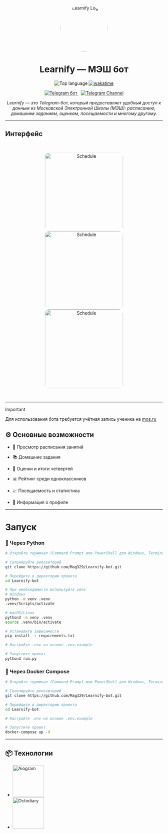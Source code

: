 <div align="center">
  <img src="https://share.mag329.site/api/shares/794lj4CEYK3IaBFq/files/74c6a487-7c4b-4be7-bac2-3382e586a442" alt="Learnify Logo" width="150" style="border-radius: 50%;" />

  <h1>Learnify — МЭШ бот</h1>

  <p>
    <img src="https://img.shields.io/github/languages/top/Mag329/Learnify-bot?style=flat-square" alt="Top language" />
    <a href="https://wakatime.com/@Mag329/projects/ccorspbpjf?start=2025-07-18&end=2025-07-24">
    <img src="https://wakatime.com/badge/user/018b919c-8ec9-4a53-9254-f550cb396443/project/f4f0b31e-7d19-4606-b5af-b56580882357.svg?style=flat-square" alt="wakatime" />
    </a>
  </p>
  <p>
    <a href="https://t.me/Learnify_mes_bot">
      <img src="https://img.shields.io/badge/Бот-Learnify-0088CC?logo=telegram&logoColor=white&style=flat-square" alt="Telegram бот" />
    </a>
    &nbsp;
    <a href="https://t.me/bot_learnify">
      <img src="https://img.shields.io/badge/Канал-Learnify_News-0088CC?logo=telegram&logoColor=white&style=flat-square" alt="Telegram Channel" />
    </a>
  </p>
  <p>
    <i>Learnify — это Telegram-бот, который предоставляет удобный доступ к данным из Московской Электронной Школы (МЭШ): расписанию, домашним заданиям, оценкам, посещаемости и многому другому.</i>
  </p>
</div>

---

## Интерфейс
<div align=center style="padding: 30px">

  <img src="https://share.mag329.site/api/shares/nMGN4WmiY8iCzMlw/files/8a39d2df-3bc2-4b44-b213-38960ba805ed" alt="Schedule" width="250" style="border-radius: 5%;" />

  <img src="https://share.mag329.site/api/shares/vvjLM6YQoK4jQOWB/files/f839ea1a-f9f4-4467-a761-c08f1c7a8167" alt="Schedule" width="250" style="border-radius: 5%;" />

  <img src="https://share.mag329.site/api/shares/7BtPzYBOZTGJiVbt/files/bc7b8601-b575-4531-ab2f-e79c57bf51d2" alt="Schedule" width="250" style="border-radius: 5%;" />
</div>

---

> [!IMPORTANT]
> Для использования бота требуется учётная запись ученика на [mos.ru](https://mos.ru/)


## ⚙️ Основные возможности
- 📅 Просмотр расписания занятий

- 📚 Домашние задания

- 📝 Оценки и итоги четвертей

- 📊 Рейтинг среди одноклассников

- 📈 Посещаемость и статистика

- 👤 Информация о профиле

---

# Запуск

### 🔧 Через Python

```bash
# Откройте терминал (Command Prompt или PowerShell для Windows, Terminal для macOS или Linux)

# Склонируйте репозиторий
git clone https://github.com/Mag329/Learnify-bot.git

# Перейдите в директорию проекта
cd Learnify-bot

# При необходимости используйте venv
# Windows
python -m venv .venv
.venv/Scripts/activate

# macOS/Linux
python3 -m venv .venv
source .venv/bin/activate

# Установите зависимости
pip install -r requirements.txt

# Настройте .env на основе .env.example

# Запустите проект
python3 run.py
```

### 🐳 Через Docker Compose

```bash
# Откройте терминал (Command Prompt или PowerShell для Windows, Terminal для macOS или Linux)

# Склонируйте репозиторий
git clone https://github.com/Mag329/Learnify-bot.git

# Перейдите в директорию проекта
cd Learnify-bot

# Настройте .env на основе .env.example

# Запустите проект
docker-compose up -d
```

---

## 📦 Технологии

- <a href="https://pypi.org/project/aiogram/">
    <img src="https://img.shields.io/badge/Aiogram-009688?style=flat-square&logo=python&logoColor=white" alt="Aiogram" width="100" />
  </a>  
- <a href="https://github.com/OctoDiary/OctoDiary-py">
    <img src="https://img.shields.io/badge/Octodiary-000000?style=flat&logo=github&logoColor=white" alt="Octodiary" width="100" />
  </a>
